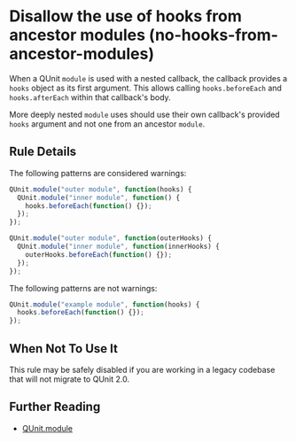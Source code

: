 # Disallow the use of hooks from ancestor modules (no-hooks-from-ancestor-modules)

When a QUnit `module` is used with a nested callback, the callback provides a `hooks`
object as its first argument. This allows calling `hooks.beforeEach` and `hooks.afterEach`
within that callback's body.

More deeply nested `module` uses should use their own callback's provided `hooks` argument
and not one from an ancestor `module`.

## Rule Details

The following patterns are considered warnings:

```js
QUnit.module("outer module", function(hooks) {
  QUnit.module("inner module", function() {
    hooks.beforeEach(function() {});
  });
});

QUnit.module("outer module", function(outerHooks) {
  QUnit.module("inner module", function(innerHooks) {
    outerHooks.beforeEach(function() {});
  });
});
```

The following patterns are not warnings:

```js
QUnit.module("example module", function(hooks) {
  hooks.beforeEach(function() {});
});
```

## When Not To Use It

This rule may be safely disabled if you are working in a legacy codebase that
will not migrate to QUnit 2.0.

## Further Reading

* [QUnit.module](https://api.qunitjs.com/QUnit/module/#nested-scope)
